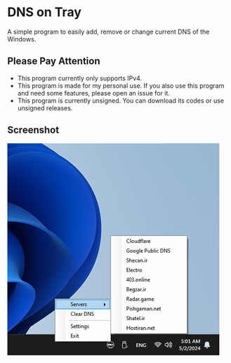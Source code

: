 # DNS on Tray
A simple program to easily add, remove or change current DNS of the Windows.

## Please Pay Attention
- This program currently only supports IPv4.
- This program is made for my personal use. If you also use this program and need some features, please open an issue for it.
- This program is currently unsigned. You can download its codes or use unsigned releases.

## Screenshot
![Screenshot of DNS on Try program on the system tray.](screenshot.jpg "Screenshot of DNS on Try Program")
